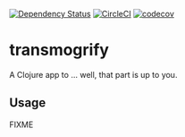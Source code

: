 
[comment]: [![CircleCI](https://circleci.com/gh/Severed-Infinity/transmogrify.svg?style=svg&circle-token=b08d369d25be831f9cb5700038b578eb7e24f4c8)](https://circleci.com/gh/Severed-Infinity/transmogrify)
[![Dependency Status](https://www.versioneye.com/user/projects/596cf6966725bd005f84bc3c/badge.svg?style=flat-square)](https://www.versioneye.com/user/projects/596cf6966725bd005f84bc3c)
[![CircleCI](https://img.shields.io/circleci/project/github/RedSparr0w/node-csgo-parser.svg?style=flat-square)](https://circleci.com/gh/Severed-Infinity/transmogrify)
[![codecov](https://codecov.io/gh/Severed-Infinity/transmogrify/branch/master/graph/badge.svg?token=RXUIXu1Ww1)](https://codecov.io/gh/Severed-Infinity/transmogrify)

# transmogrify

A Clojure app to ... well, that part is up to you.

## Usage

FIXME
